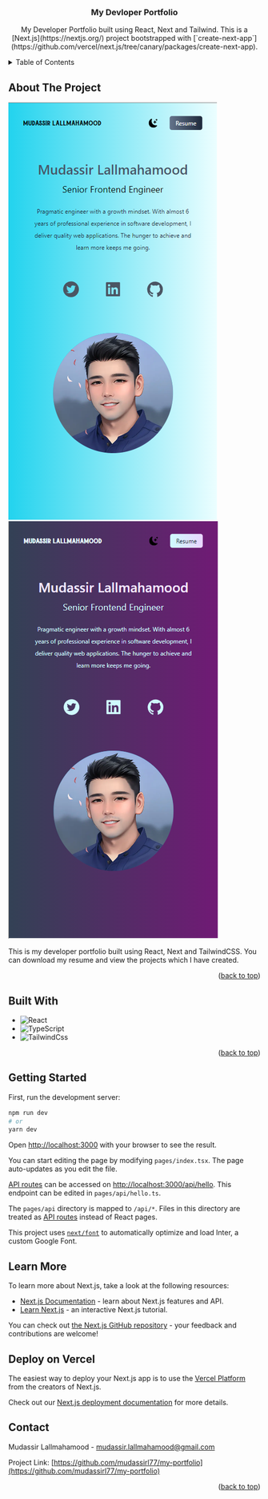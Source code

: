 <a name="readme-top"></a>

<!-- PROJECT LOGO -->
<br />
<div align="center">
<h3 align="center">My Devloper Portfolio</h3>

  <p align="center">
    My Developer Portfolio built using React, Next and Tailwind. This is a [Next.js](https://nextjs.org/) project bootstrapped with [`create-next-app`](https://github.com/vercel/next.js/tree/canary/packages/create-next-app).
  </p>
</div>


<!-- TABLE OF CONTENTS -->
<details>
  <summary>Table of Contents</summary>
  <ol>
    <li>
      <a href="#about-the-project">About The Project</a>
      <ul>
        <li><a href="#built-with">Built With</a></li>
      </ul>
    </li>
    <li>
      <a href="#getting-started">Getting Started</a>
    </li>
    <li><a href="#learn-more">Learn More</a></li>
    <li><a href="#deploy-on-vercel">Deploy on Vercel</a></li>
    <li><a href="#contact">Contact</a></li>
  </ol>
</details>

<!-- ABOUT THE PROJECT -->
## About The Project

![Dark Mode][portfolio-light]![Light Mode][portfolio-dark]

This is my developer portfolio built using React, Next and TailwindCSS. You can download my resume and view the projects which I have created.

<p align="right">(<a href="#readme-top">back to top</a>)</p>

## Built With

* ![React][React.js]
* ![TypeScript][TypeScript]
* ![TailwindCss][TailwindCss]

<p align="right">(<a href="#readme-top">back to top</a>)</p>

## Getting Started

First, run the development server:

```bash
npm run dev
# or
yarn dev
```

Open [http://localhost:3000](http://localhost:3000) with your browser to see the result.

You can start editing the page by modifying `pages/index.tsx`. The page auto-updates as you edit the file.

[API routes](https://nextjs.org/docs/api-routes/introduction) can be accessed on [http://localhost:3000/api/hello](http://localhost:3000/api/hello). This endpoint can be edited in `pages/api/hello.ts`.

The `pages/api` directory is mapped to `/api/*`. Files in this directory are treated as [API routes](https://nextjs.org/docs/api-routes/introduction) instead of React pages.

This project uses [`next/font`](https://nextjs.org/docs/basic-features/font-optimization) to automatically optimize and load Inter, a custom Google Font.

## Learn More

To learn more about Next.js, take a look at the following resources:

- [Next.js Documentation](https://nextjs.org/docs) - learn about Next.js features and API.
- [Learn Next.js](https://nextjs.org/learn) - an interactive Next.js tutorial.

You can check out [the Next.js GitHub repository](https://github.com/vercel/next.js/) - your feedback and contributions are welcome!

## Deploy on Vercel

The easiest way to deploy your Next.js app is to use the [Vercel Platform](https://vercel.com/new?utm_medium=default-template&filter=next.js&utm_source=create-next-app&utm_campaign=create-next-app-readme) from the creators of Next.js.

Check out our [Next.js deployment documentation](https://nextjs.org/docs/deployment) for more details.

<!-- CONTACT -->
## Contact

Mudassir Lallmahamood - mudassir.lallmahamood@gmail.com

Project Link: [https://github.com/mudassirl77/my-portfolio](https://github.com/mudassirl77/my-portfolio)

<p align="right">(<a href="#readme-top">back to top</a>)</p>

<!-- MARKDOWN LINKS & IMAGES -->
[linkedin-url]: www.linkedin.com/in/mudassir-lallmahamood
[portfolio-dark]: public/portfolio-dark.png
[portfolio-light]: public/portfolio-light.png
[React.js]: https://img.shields.io/badge/React-20232A?style=for-the-badge&logo=react&logoColor=61DAFB
[TypeScript]: https://badges.aleen42.com/src/typescript.svg
[TailwindCss]: https://badges.aleen42.com/src/tailwindcss.svg

